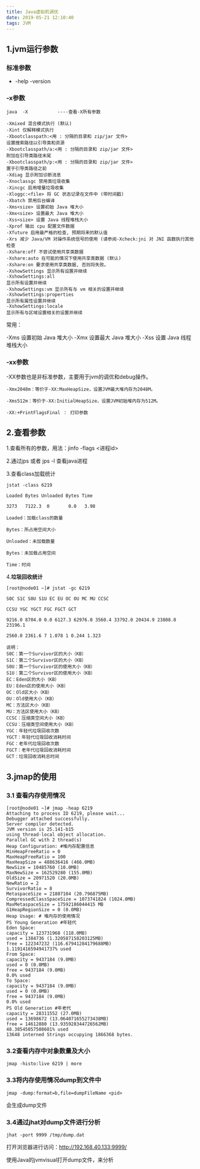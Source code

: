 ```yaml
---
title: Java虚拟机调优
date: 2019-05-21 12:10:40
tags: JVM
---
```


## 1.jvm运行参数

### 标准参数

- -help
  -version

### -x参数

```
java  -X           ----查看-X所有参数

-Xmixed 混合模式执行 (默认)
-Xint 仅解释模式执行
-Xbootclasspath:<用 : 分隔的目录和 zip/jar 文件>
设置搜索路径以引导类和资源
-Xbootclasspath/a:<用 : 分隔的目录和 zip/jar 文件>
附加在引导类路径末尾
-Xbootclasspath/p:<用 : 分隔的目录和 zip/jar 文件>
置于引导类路径之前
-Xdiag 显示附加诊断消息
-Xnoclassgc 禁用类垃圾收集
-Xincgc 启用增量垃圾收集
-Xloggc:<file> 将 GC 状态记录在文件中 (带时间戳)
-Xbatch 禁用后台编译
-Xms<size> 设置初始 Java 堆大小
-Xmx<size> 设置最大 Java 堆大小
-Xss<size> 设置 Java 线程堆栈大小
-Xprof 输出 cpu 配置文件数据
-Xfuture 启用最严格的检查, 预期将来的默认值
-Xrs 减少 Java/VM 对操作系统信号的使用 (请参阅-Xcheck:jni 对 JNI 函数执行其他检查
-Xshare:off 不尝试使用共享类数据
-Xshare:auto 在可能的情况下使用共享类数据 (默认)
-Xshare:on 要求使用共享类数据, 否则将失败。
-XshowSettings 显示所有设置并继续
-XshowSettings:all
显示所有设置并继续
-XshowSettings:vm 显示所有与 vm 相关的设置并继续
-XshowSettings:properties
显示所有属性设置并继续
-XshowSettings:locale
显示所有与区域设置相关的设置并继续
```

常用：

-Xms<size> 设置初始 Java 堆大小
-Xmx<size> 设置最大 Java 堆大小
-Xss<size> 设置 Java 线程堆栈大小

### -xx参数

-XX参数也是非标准参数，主要用于jvm的调优和debug操作。

```
-Xmx2048m：等价于-XX:MaxHeapSize，设置JVM最大堆内存为2048M。 

-Xms512m：等价于-XX:InitialHeapSize，设置JVM初始堆内存为512M。 

-XX:+PrintFlagsFinal ： 打印参数

```

## 2.查看参数

1.查看所有的参数，用法：jinfo -flags <进程id> 

2.通过jps 或者 jps -l 查看java进程

3.查看class加载统计

```
jstat -class 6219

Loaded Bytes Unloaded Bytes Time 

3273   7122.3  0       0.0   3.98 
```

```
Loaded：加载class的数量 

Bytes：所占用空间大小 

Unloaded：未加载数量 

Bytes：未加载占用空间 

Time：时间
```

4.**垃圾回收统计**

```
[root@node01 ~]# jstat -gc 6219 

S0C S1C S0U S1U EC EU OC OU MC MU CCSC 

CCSU YGC YGCT FGC FGCT GCT 

9216.0 8704.0 0.0 6127.3 62976.0 3560.4 33792.0 20434.9 23808.0 23196.1 

2560.0 2361.6 7 1.078 1 0.244 1.323 
```

```
说明：
S0C：第一个Survivor区的大小（KB）
S1C：第二个Survivor区的大小（KB）
S0U：第一个Survivor区的使用大小（KB）
S1U：第二个Survivor区的使用大小（KB）
EC：Eden区的大小（KB）
EU：Eden区的使用大小（KB）
OC：Old区大小（KB）
OU：Old使用大小（KB）
MC：方法区大小（KB）
MU：方法区使用大小（KB）
CCSC：压缩类空间大小（KB）
CCSU：压缩类空间使用大小（KB）
YGC：年轻代垃圾回收次数
YGCT：年轻代垃圾回收消耗时间
FGC：老年代垃圾回收次数
FGCT：老年代垃圾回收消耗时间
GCT：垃圾回收消耗总时间
```

## 3.jmap的使用

### 3.1 查看内存使用情况

```
[root@node01 ~]# jmap -heap 6219
Attaching to process ID 6219, please wait...
Debugger attached successfully.
Server compiler detected.
JVM version is 25.141-b15
using thread-local object allocation.
Parallel GC with 2 thread(s)
Heap Configuration: #堆内存配置信息
MinHeapFreeRatio = 0
MaxHeapFreeRatio = 100
MaxHeapSize = 488636416 (466.0MB)
NewSize = 10485760 (10.0MB)
MaxNewSize = 162529280 (155.0MB)
OldSize = 20971520 (20.0MB)
NewRatio = 2
SurvivorRatio = 8
MetaspaceSize = 21807104 (20.796875MB)
CompressedClassSpaceSize = 1073741824 (1024.0MB)
MaxMetaspaceSize = 17592186044415 MB
G1HeapRegionSize = 0 (0.0MB)
Heap Usage: # 堆内存的使用情况
PS Young Generation #年轻代
Eden Space:
capacity = 123731968 (118.0MB)
used = 1384736 (1.320587158203125MB)
free = 122347232 (116.67941284179688MB)
1.1191416594941737% used
From Space:
capacity = 9437184 (9.0MB)
used = 0 (0.0MB)
free = 9437184 (9.0MB)
0.0% used
To Space:
capacity = 9437184 (9.0MB)
used = 0 (0.0MB)
free = 9437184 (9.0MB)
0.0% used
PS Old Generation #年老代
capacity = 28311552 (27.0MB)
used = 13698672 (13.064071655273438MB)
free = 14612880 (13.935928344726562MB)
48.38545057508681% used
13648 interned Strings occupying 1866368 bytes.
```

### 3.2查看内存中对象数量及大小

```
jmap -histo:live 6219 | more
```

### 3.3将内存使用情况dump到文件中

```
jmap -dump:format=b,file=dumpFileName <pid>
```

会生成dump文件

### 3.4通过jhat对dump文件进行分析

```
jhat -port 9999 /tmp/dump.dat
```

打开浏览器进行访问：http://192.168.40.133:9999/

使用Java的jvmvisual打开dump文件，来分析

